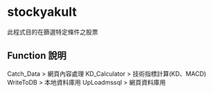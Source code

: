 # stockyakult 

此程式目的在篩選特定條件之股票

## Function 說明

Catch_Data > 網頁內容處理
KD_Calculator > 技術指標計算(KD、MACD)
WriteToDB > 本地資料庫用
UpLoadmssql > 網頁資料庫用
